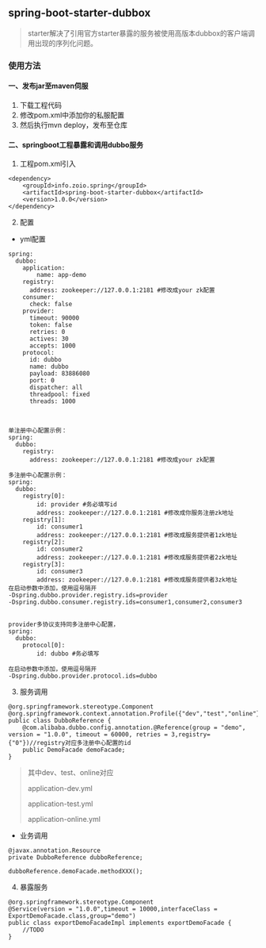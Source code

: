 ## spring-boot-starter-dubbox 
> starter解决了引用官方starter暴露的服务被使用高版本dubbox的客户端调用出现的序列化问题。

### 使用方法

#### 一、发布jar至maven伺服
1. 下载工程代码
2. 修改pom.xml中添加你的私服配置
3. 然后执行mvn deploy，发布至仓库

#### 二、springboot工程暴露和调用dubbo服务
1. 工程pom.xml引入
````
<dependency>
	<groupId>info.zoio.spring</groupId>
	<artifactId>spring-boot-starter-dubbox</artifactId>
	<version>1.0.0</version>
</dependency>
````

2. 配置
* yml配置
````
spring:
  dubbo:
    application:
        name: app-demo
    registry:
      address: zookeeper://127.0.0.1:2181 #修改成your zk配置
    consumer:
      check: false
    provider:
      timeout: 90000
      token: false
      retries: 0
      actives: 30
      accepts: 1000
    protocol:
      id: dubbo
      name: dubbo
      payload: 83886080
      port: 0
      dispatcher: all
      threadpool: fixed
      threads: 1000



单注册中心配置示例：
spring:
  dubbo:
 	registry:
      address: zookeeper://127.0.0.1:2181 #修改成your zk配置	

多注册中心配置示例：
spring:
  dubbo:
	registry[0]:
		id: provider #务必填写id
		address: zookeeper://127.0.0.1:2181 #修改成你服务注册zk地址
	registry[1]:
		id: consumer1
		address: zookeeper://127.0.0.1:2181 #修改成服务提供者1zk地址
	registry[2]:
		id: consumer2
		address: zookeeper://127.0.0.1:2181 #修改成服务提供者2zk地址
	registry[3]:
		id: consumer3
		address: zookeeper://127.0.0.1:2181 #修改成服务提供者3zk地址
在启动参数中添加，使用逗号隔开
-Dspring.dubbo.provider.registry.ids=provider
-Dspring.dubbo.consumer.registry.ids=consumer1,consumer2,consumer3


provider多协议支持同多注册中心配置，
spring:
  dubbo:
  	protocol[0]:
  		id: dubbo #务必填写

在启动参数中添加，使用逗号隔开
-Dspring.dubbo.provider.protocol.ids=dubbo
````

3. 服务调用
````
@org.springframework.stereotype.Component
@org.springframework.context.annotation.Profile({"dev","test","online"})
public class DubboReference {
	@com.alibaba.dubbo.config.annotation.@Reference(group = "demo", version = "1.0.0", timeout = 60000, retries = 3,registry={"0"})//registry对应多注册中心配置的id
	public DemoFacade demoFacade;
}
````
> 其中dev、test、online对应
>
> application-dev.yml
>
> application-test.yml
>
> application-online.yml

* 业务调用
````
@javax.annotation.Resource
private DubboReference dubboReference;

dubboReference.demoFacade.methodXXX();
````
4. 暴露服务
````
@org.springframework.stereotype.Component
@Service(version = "1.0.0",timeout = 10000,interfaceClass = ExportDemoFacade.class,group="demo")
public class exportDemoFacadeImpl implements exportDemoFacade {
	//TODO
}
````














